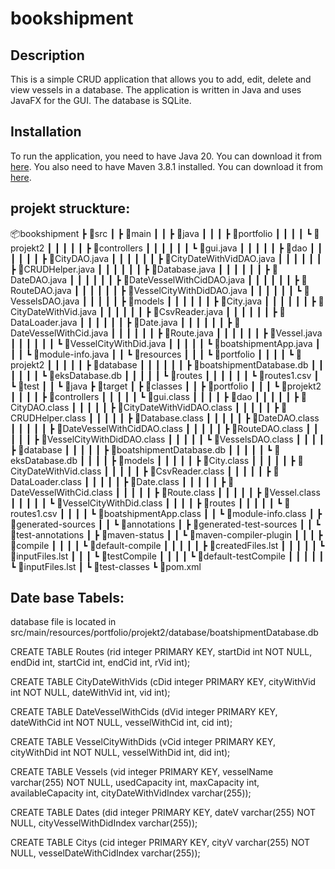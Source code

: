 # bookshipment

## Description
This is a simple CRUD application that allows you to add, edit, delete and view vessels in a database. The application is written in Java and uses JavaFX for the GUI. The database is SQLite.

## Installation
To run the application, you need to have Java 20. You can download it from [here](https://www.oracle.com/java/technologies/javase/jdk20-archive-downloads.html). You also need to have Maven 3.8.1 installed. You can download it from [here](https://maven.apache.org/download.cgi).


## projekt struckture:

📦bookshipment
 ┣ 📂src
 ┃ ┣ 📂main
 ┃ ┃ ┣ 📂java
 ┃ ┃ ┃ ┣ 📂portfolio
 ┃ ┃ ┃ ┃ ┗ 📂projekt2
 ┃ ┃ ┃ ┃ ┃ ┣ 📂controllers
 ┃ ┃ ┃ ┃ ┃ ┃ ┗ 📜gui.java
 ┃ ┃ ┃ ┃ ┃ ┣ 📂dao
 ┃ ┃ ┃ ┃ ┃ ┃ ┣ 📜CityDAO.java
 ┃ ┃ ┃ ┃ ┃ ┃ ┣ 📜CityDateWithVidDAO.java
 ┃ ┃ ┃ ┃ ┃ ┃ ┣ 📜CRUDHelper.java
 ┃ ┃ ┃ ┃ ┃ ┃ ┣ 📜Database.java
 ┃ ┃ ┃ ┃ ┃ ┃ ┣ 📜DateDAO.java
 ┃ ┃ ┃ ┃ ┃ ┃ ┣ 📜DateVesselWithCidDAO.java
 ┃ ┃ ┃ ┃ ┃ ┃ ┣ 📜RouteDAO.java
 ┃ ┃ ┃ ┃ ┃ ┃ ┣ 📜VesselCityWithDidDAO.java
 ┃ ┃ ┃ ┃ ┃ ┃ ┗ 📜VesselsDAO.java
 ┃ ┃ ┃ ┃ ┃ ┣ 📂models
 ┃ ┃ ┃ ┃ ┃ ┃ ┣ 📜City.java
 ┃ ┃ ┃ ┃ ┃ ┃ ┣ 📜CityDateWithVid.java
 ┃ ┃ ┃ ┃ ┃ ┃ ┣ 📜CsvReader.java
 ┃ ┃ ┃ ┃ ┃ ┃ ┣ 📜DataLoader.java
 ┃ ┃ ┃ ┃ ┃ ┃ ┣ 📜Date.java
 ┃ ┃ ┃ ┃ ┃ ┃ ┣ 📜DateVesselWithCid.java
 ┃ ┃ ┃ ┃ ┃ ┃ ┣ 📜Route.java
 ┃ ┃ ┃ ┃ ┃ ┃ ┣ 📜Vessel.java
 ┃ ┃ ┃ ┃ ┃ ┃ ┗ 📜VesselCityWithDid.java
 ┃ ┃ ┃ ┃ ┃ ┗ 📜boatshipmentApp.java
 ┃ ┃ ┃ ┗ 📜module-info.java
 ┃ ┃ ┗ 📂resources
 ┃ ┃ ┃ ┗ 📂portfolio
 ┃ ┃ ┃ ┃ ┗ 📂projekt2
 ┃ ┃ ┃ ┃ ┃ ┣ 📂database
 ┃ ┃ ┃ ┃ ┃ ┃ ┣ 📜boatshipmentDatabase.db
 ┃ ┃ ┃ ┃ ┃ ┃ ┗ 📜eksDatabase.db
 ┃ ┃ ┃ ┃ ┃ ┗ 📂routes
 ┃ ┃ ┃ ┃ ┃ ┃ ┗ 📜routes1.csv
 ┃ ┗ 📂test
 ┃ ┃ ┗ 📂java
 ┣ 📂target
 ┃ ┣ 📂classes
 ┃ ┃ ┣ 📂portfolio
 ┃ ┃ ┃ ┗ 📂projekt2
 ┃ ┃ ┃ ┃ ┣ 📂controllers
 ┃ ┃ ┃ ┃ ┃ ┗ 📜gui.class
 ┃ ┃ ┃ ┃ ┣ 📂dao
 ┃ ┃ ┃ ┃ ┃ ┣ 📜CityDAO.class
 ┃ ┃ ┃ ┃ ┃ ┣ 📜CityDateWithVidDAO.class
 ┃ ┃ ┃ ┃ ┃ ┣ 📜CRUDHelper.class
 ┃ ┃ ┃ ┃ ┃ ┣ 📜Database.class
 ┃ ┃ ┃ ┃ ┃ ┣ 📜DateDAO.class
 ┃ ┃ ┃ ┃ ┃ ┣ 📜DateVesselWithCidDAO.class
 ┃ ┃ ┃ ┃ ┃ ┣ 📜RouteDAO.class
 ┃ ┃ ┃ ┃ ┃ ┣ 📜VesselCityWithDidDAO.class
 ┃ ┃ ┃ ┃ ┃ ┗ 📜VesselsDAO.class
 ┃ ┃ ┃ ┃ ┣ 📂database
 ┃ ┃ ┃ ┃ ┃ ┣ 📜boatshipmentDatabase.db
 ┃ ┃ ┃ ┃ ┃ ┗ 📜eksDatabase.db
 ┃ ┃ ┃ ┃ ┣ 📂models
 ┃ ┃ ┃ ┃ ┃ ┣ 📜City.class
 ┃ ┃ ┃ ┃ ┃ ┣ 📜CityDateWithVid.class
 ┃ ┃ ┃ ┃ ┃ ┣ 📜CsvReader.class
 ┃ ┃ ┃ ┃ ┃ ┣ 📜DataLoader.class
 ┃ ┃ ┃ ┃ ┃ ┣ 📜Date.class
 ┃ ┃ ┃ ┃ ┃ ┣ 📜DateVesselWithCid.class
 ┃ ┃ ┃ ┃ ┃ ┣ 📜Route.class
 ┃ ┃ ┃ ┃ ┃ ┣ 📜Vessel.class
 ┃ ┃ ┃ ┃ ┃ ┗ 📜VesselCityWithDid.class
 ┃ ┃ ┃ ┃ ┣ 📂routes
 ┃ ┃ ┃ ┃ ┃ ┗ 📜routes1.csv
 ┃ ┃ ┃ ┃ ┗ 📜boatshipmentApp.class
 ┃ ┃ ┗ 📜module-info.class
 ┃ ┣ 📂generated-sources
 ┃ ┃ ┗ 📂annotations
 ┃ ┣ 📂generated-test-sources
 ┃ ┃ ┗ 📂test-annotations
 ┃ ┣ 📂maven-status
 ┃ ┃ ┗ 📂maven-compiler-plugin
 ┃ ┃ ┃ ┣ 📂compile
 ┃ ┃ ┃ ┃ ┗ 📂default-compile
 ┃ ┃ ┃ ┃ ┃ ┣ 📜createdFiles.lst
 ┃ ┃ ┃ ┃ ┃ ┗ 📜inputFiles.lst
 ┃ ┃ ┃ ┗ 📂testCompile
 ┃ ┃ ┃ ┃ ┗ 📂default-testCompile
 ┃ ┃ ┃ ┃ ┃ ┗ 📜inputFiles.lst
 ┃ ┗ 📂test-classes
 ┗ 📜pom.xml

 ## Date base Tabels: 

database file is located in src/main/resources/portfolio/projekt2/database/boatshipmentDatabase.db
 

CREATE TABLE Routes (rid integer PRIMARY KEY, startDid int NOT NULL, endDid int, startCid int, endCid int, rVid int);

CREATE TABLE CityDateWithVids (cDid integer PRIMARY KEY, cityWithVid int NOT NULL, dateWithVid int, vid int);

CREATE TABLE DateVesselWithCids (dVid integer PRIMARY KEY, dateWithCid int NOT NULL, vesselWithCid int, cid int);

CREATE TABLE VesselCityWithDids (vCid integer PRIMARY KEY, cityWithDid int NOT NULL, vesselWithDid int, did int);

CREATE TABLE Vessels (vid integer PRIMARY KEY, vesselName varchar(255) NOT NULL, usedCapacity int, maxCapacity int, availableCapacity int,
 cityDateWithVidIndex varchar(255));

CREATE TABLE Dates (did integer PRIMARY KEY, dateV varchar(255) NOT NULL, cityVesselWithDidIndex varchar(255));

CREATE TABLE Citys (cid integer PRIMARY KEY, cityV varchar(255) NOT NULL, vesselDateWithCidIndex varchar(255));
